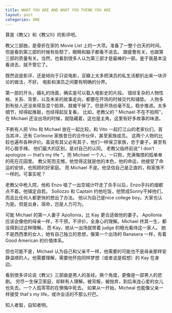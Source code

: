 ```yaml
---
title: WHAT YOU ARE AND WHAT YOU THINK YOU ARE
layout: post
categories: ONE
---
```


算是《教父》和《教父II》的影评吧。
<!--excerpt-->

教父三部曲，是骨折在家的 Movie List 上的一大项。准备了一整个白天的时间。但是看到第三部的时候有些颓了，眼睛和脑子都看不进去。
跟疲惫有关，也跟第三部的质量有关。当然，也看到很多人认为第三部才是最棒的一部。鉴于我基本没看进去，就不管它了。

既然说是影评，还是倾向于只说电影，豆瓣上太多把演员的私生活都扒出来一块评论的做法，不好。
电影和演员之间要有明确的分界。

第一部的开头，婚礼的场面，确实是可以载入电影史的片段。
错综复杂的人物性格、关系、背景，以及未来的故事走向，都要在开场的时候交代和铺垫。
人物多到有些人还没来得及混个脸熟，就被干掉了。但是开场丝毫不乱，稳步推进。太多细节，经得起推敲，也经得起反复看。
比如，老教父的 “ Michael 不在不拍照”，在 Michael 还没出场的时候，就隐藏着，这也是主角，这里有好多故事的味道。

不断有人把 Vito 和 Michael 放在一起比较。和 Vito 一起打江山的老家伙们，首当其冲，还有 Corleone 家族昔日的合作伙伴，甚至家族成员。
这两个人物的比较也遍布各种评价。虽说有其父必有其子，他们一样保卫家族，忠于妻子，甚至有时心狠手辣。
他们最大的区别，是对自己的认同。
老教父临终前说“ I don’t apologize — that’s my life ”，而 Michael 一个人，一只狗，充满悔恨的孤单单的死在花园里。
教父死而无憾，他觉得这就是他的本色，他的命运，他接受了命运的安排，也照顾的好家庭。
而 Michael 不是。他坚信自己是正直的，和家族不一样的。可事实呢？

老教父中枪入院，他和 Enzo 唱了一出空城计吓走了杀手以后，Enzo手抖的烟都点不着。他镇定自若。
Sollozzo 和 Captain 约他吃饭，他赞成Sonny干掉他们，而且比任何人都更快的想出了办法。
他以为自己是nice college boy。大家也认为是。但是出身，宿命，岂是人力可为。

可能 Michael 的第一人妻子 Apollonia，比 Kay 更合适做他的妻子。
Apollonia 应该会像他的母亲一样，不干预，不评价，全身心的理解。Michael 终其一生，都没得到过这种理解。
而 Kay，她从一出场就带着 judge 的眼光看待这一家人。
她不是西西里的女人，她有自己独立的思想，像第一个出场的 Banasera 一样，有着 Good American 的价值体系。

但也可能不是，Michael 认为自己和父亲不一样，他需要的可能也不是母亲那样安静温顺的人。他需要理解，需要他怀抱同样梦想（或者说是假想）的 Kay 在身边。

看到很多评论说《教父》三部曲是男人的圣经。换个角度，更像是一部男人的悲剧。
穷尽一生保卫家庭，却鲜有人理解。被背叛，被抛弃，到后来连心爱的女儿也失去。一个人孤零零的在懊悔中死去。
如果从一开始，Micheal 也能像父亲一样接受 that's my life，或许会活的不那么拧巴。

知人者智，自知者明。

